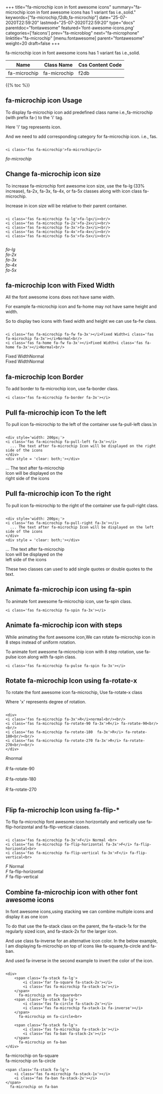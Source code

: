 +++
title="fa-microchip icon in font awesome icons"
summary="fa-microchip icon in font awesome icons has 1 variant fas i.e.,solid."
keywords=["fa-microchip,f2db,fa-microchip"]
date="25-07-2020T22:59:20"
lastmod="25-07-2020T22:59:20"
type="docs"
parentdoc="fontawesome"
featured='font-awesome-icons.png'
categories=['faicons']
prev="fa-microblog"
next="fa-microphone"
linktitle="fa-microchip"
[menu.fontawesome]
parent="fontawesome"
weight=20
draft=false
+++


fa-microchip icon in font awesome icons has 1 variant fas i.e.,solid.

<div class='table-responsive'><table class='table'><thead><tr><th>Name</th><th>Class Name</th><th>Css Content Code</th></tr></thead><tbody><tr><td>fa-microchip</td><td>fa-microchip</td><td>f2db</td></tr></tbody></table></div>


{{% toc %}}


## fa-microchip icon Usage

To display fa-microchip icon add predefined class name i.e.,fa-microchip (with prefix fa-) to the 'i' tag.

Here 'i' tag represents icon.

And we need to add corresponding category for fa-microchip icon. i.e., fas.


```

<i class='fas fa-microchip'>fa-microchip</i>
```

<i class='fas fa-microchip'>fa-microchip</i>




## Change fa-microchip icon size
To increase fa-microchip font awesome icon size, use the fa-lg (33% increase), fa-2x, fa-3x, fa-4x, or fa-5x classes along with icon class fa-microchip.

Increase in icon size will be relative to their parent container. 

```

<i class='fas fa-microchip fa-lg'>fa-lg</i><br/>
<i class='fas fa-microchip fa-2x'>fa-2x</i><br/>
<i class='fas fa-microchip fa-3x'>fa-3x</i><br/>
<i class='fas fa-microchip fa-4x'>fa-4x</i><br/>
<i class='fas fa-microchip fa-5x'>fa-5x</i><br/>
            
```

<i class='fas fa-microchip fa-lg'>fa-lg</i><br/>
<i class='fas fa-microchip fa-2x'>fa-2x</i><br/>
<i class='fas fa-microchip fa-3x'>fa-3x</i><br/>
<i class='fas fa-microchip fa-4x'>fa-4x</i><br/>
<i class='fas fa-microchip fa-5x'>fa-5x</i><br/>
            



## fa-microchip Icon with Fixed Width 

All the font awesome icons does not have same width.

For example fa-microchip icon and fa-home may not have same height and width.

So to display two icons with fixed width and height we can use fa-fw class.


```

<i class='fas fa-microchip fa-fw fa-3x'></i>Fixed Width<i class='fas fa-microchip fa-3x'></i>Normal<br/>
<i class='fas fa-home fa-fw fa-3x'></i>Fixed Width<i class='fas fa-home fa-3x'></i>Normal<br/>
```

<i class='fas fa-microchip fa-fw fa-3x'></i>Fixed Width<i class='fas fa-microchip fa-3x'></i>Normal<br/>
<i class='fas fa-home fa-fw fa-3x'></i>Fixed Width<i class='fas fa-home fa-3x'></i>Normal<br/>



## fa-microchip Icon Border 

To add border to fa-microchip icon, use fa-border class.


```
<i class='fas fa-microchip fa-border fa-3x'></i>

```
<i class='fas fa-microchip fa-border fa-3x'></i>





## Pull fa-microchip icon To the left

To pull icon fa-microchip to the left of the container use fa-pull-left class.\n

```

<div style='width: 200px;'>
<i class='fas fa-microchip fa-pull-left fa-3x'></i>
  ... The text after fa-microchip Icon will be displayed on the right side of the icons
</div>
<div style = 'clear: both;'></div>
```

<div style='width: 200px;'>
<i class='fas fa-microchip fa-pull-left fa-3x'></i>
  ... The text after fa-microchip Icon will be displayed on the right side of the icons
</div>
<div style = 'clear: both;'></div>




## Pull fa-microchip icon To the right
To pull icon fa-microchip to the right of the container use fa-pull-right class.

```

<div style='width: 200px;'>
<i class='fas fa-microchip fa-pull-right fa-3x'></i>
  ... The text after fa-microchip Icon will be displayed on the left side of the icons
</div>
<div style = 'clear: both;'></div>
```

<div style='width: 200px;'>
<i class='fas fa-microchip fa-pull-right fa-3x'></i>
  ... The text after fa-microchip Icon will be displayed on the left side of the icons
</div>
<div style = 'clear: both;'></div>

These two classes can used to add single quotes or double quotes to the text.


## Animate fa-microchip icon using fa-spin
To animate font awesome fa-microchip icon, use fa-spin class.

```
<i class='fas fa-microchip fa-spin fa-3x'></i>
```
<i class='fas fa-microchip fa-spin fa-3x'></i>




## Animate fa-microchip icon with steps
While animating the font awesome icon,We can rotate fa-microchip icon in 8 steps instead of uniform rotation.

To animate font awesome fa-microchip icon with 8 step rotation, use fa-pulse icon along with fa-spin class.


```
<i class='fas fa-microchip fa-pulse fa-spin fa-3x'></i>

```
<i class='fas fa-microchip fa-pulse fa-spin fa-3x'></i>





## Rotate fa-microchip Icon using fa-rotate-x
To rotate the font awesome icon fa-microchip, Use fa-rotate-x class

Where 'x' represents degree of rotation.


```

<div>
<i class='fas fa-microchip fa-3x'>R</i>normal<br/><br/>
<i class='fas fa-microchip fa-rotate-90 fa-3x'>R</i> fa-rotate-90<br/><br/> 
<i class='fas fa-microchip fa-rotate-180  fa-3x'>R</i> fa-rotate-180<br/><br/> 
<i class='fas fa-microchip fa-rotate-270 fa-3x'>R</i> fa-rotate-270<br/><br/>
</div>
```

<div>
<i class='fas fa-microchip fa-3x'>R</i>normal<br/><br/>
<i class='fas fa-microchip fa-rotate-90 fa-3x'>R</i> fa-rotate-90<br/><br/> 
<i class='fas fa-microchip fa-rotate-180  fa-3x'>R</i> fa-rotate-180<br/><br/> 
<i class='fas fa-microchip fa-rotate-270 fa-3x'>R</i> fa-rotate-270<br/><br/>
</div>




## Flip fa-microchip Icon using fa-flip-*
To flip fa-microchip font awesome icon horizontally and vertically use fa-flip-horizontal and fa-flip-vertical classes. 

```

<i class='fas fa-microchip fa-3x'>F</i> Normal <br>
<i class='fas fa-microchip fa-flip-horizontal fa-3x'>F</i> fa-flip-horizontal<br>
<i class='fas fa-microchip fa-flip-vertical fa-3x'>F</i> fa-flip-vertical<br>
```

<i class='fas fa-microchip fa-3x'>F</i> Normal <br>
<i class='fas fa-microchip fa-flip-horizontal fa-3x'>F</i> fa-flip-horizontal<br>
<i class='fas fa-microchip fa-flip-vertical fa-3x'>F</i> fa-flip-vertical<br>




## Combine fa-microchip icon with other font awesome icons
In font awesome icons,using stacking we can combine multiple icons and display it as one icon 

To do that use the fa-stack class on the parent, the fa-stack-1x for the regularly sized icon, and fa-stack-2x for the larger icon.

And use class fa-inverse for an alternative icon color. 
In the below example, I am displaying fa-microchip on top of icons like fa-square,fa-circle and fa-ban.

And used fa-inverse in the second example to invert the color of the icon.

```

<div>
    <span class='fa-stack fa-lg'>
        <i class='far fa-square fa-stack-2x'></i>
        <i class='fas fa-microchip fa-stack-1x'></i>
    </span>
      fa-microchip on fa-square<br>
    <span class='fa-stack fa-lg'>
        <i class='fas fa-circle fa-stack-2x'></i>
        <i class='fas fa-microchip fa-stack-1x fa-inverse'></i>
    </span>
      fa-microchip on fa-circle<br>

    <span class='fa-stack fa-lg'>
        <i class='fas fa-microchip fa-stack-1x'></i>
        <i class='fas fa-ban fa-stack-2x'></i>
    </span>
      fa-microchip on fa-ban
</div>
```

<div>
    <span class='fa-stack fa-lg'>
        <i class='far fa-square fa-stack-2x'></i>
        <i class='fas fa-microchip fa-stack-1x'></i>
    </span>
      fa-microchip on fa-square<br>
    <span class='fa-stack fa-lg'>
        <i class='fas fa-circle fa-stack-2x'></i>
        <i class='fas fa-microchip fa-stack-1x fa-inverse'></i>
    </span>
      fa-microchip on fa-circle<br>

    <span class='fa-stack fa-lg'>
        <i class='fas fa-microchip fa-stack-1x'></i>
        <i class='fas fa-ban fa-stack-2x'></i>
    </span>
      fa-microchip on fa-ban
</div>






